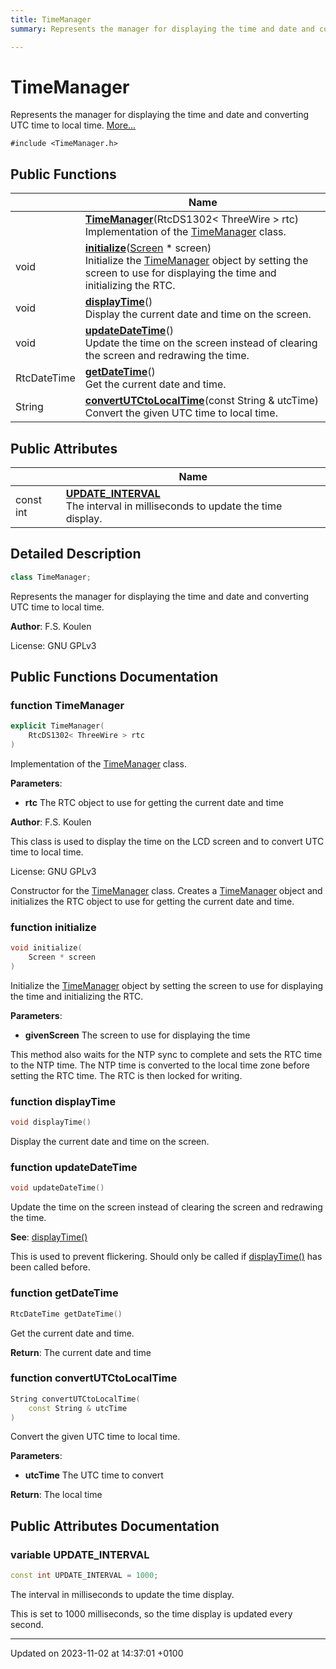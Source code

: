 ```yaml
---
title: TimeManager
summary: Represents the manager for displaying the time and date and converting UTC time to local time. 

---
```


# TimeManager



Represents the manager for displaying the time and date and converting UTC time to local time.  [More...](#detailed-description)


`#include <TimeManager.h>`

## Public Functions

|                | Name           |
| -------------- | -------------- |
| | **[TimeManager](/2023-2024-semester-1/individual-project/iot-koulenf/embedded/class_time_manager/#function-timemanager)**(RtcDS1302< ThreeWire > rtc)<br>Implementation of the [TimeManager](/2023-2024-semester-1/individual-project/iot-koulenf/embedded/class_time_manager/) class.  |
| void | **[initialize](/2023-2024-semester-1/individual-project/iot-koulenf/embedded/class_time_manager/#function-initialize)**([Screen](/2023-2024-semester-1/individual-project/iot-koulenf/embedded/class_screen/) * screen)<br>Initialize the [TimeManager](/2023-2024-semester-1/individual-project/iot-koulenf/embedded/class_time_manager/) object by setting the screen to use for displaying the time and initializing the RTC.  |
| void | **[displayTime](/2023-2024-semester-1/individual-project/iot-koulenf/embedded/class_time_manager/#function-displaytime)**()<br>Display the current date and time on the screen.  |
| void | **[updateDateTime](/2023-2024-semester-1/individual-project/iot-koulenf/embedded/class_time_manager/#function-updatedatetime)**()<br>Update the time on the screen instead of clearing the screen and redrawing the time.  |
| RtcDateTime | **[getDateTime](/2023-2024-semester-1/individual-project/iot-koulenf/embedded/class_time_manager/#function-getdatetime)**()<br>Get the current date and time.  |
| String | **[convertUTCtoLocalTime](/2023-2024-semester-1/individual-project/iot-koulenf/embedded/class_time_manager/#function-convertutctolocaltime)**(const String & utcTime)<br>Convert the given UTC time to local time.  |

## Public Attributes

|                | Name           |
| -------------- | -------------- |
| const int | **[UPDATE_INTERVAL](/2023-2024-semester-1/individual-project/iot-koulenf/embedded/class_time_manager/#variable-update_interval)** <br>The interval in milliseconds to update the time display.  |

## Detailed Description

```cpp
class TimeManager;
```

Represents the manager for displaying the time and date and converting UTC time to local time. 

**Author**: F.S. Koulen


License: GNU GPLv3 

## Public Functions Documentation

### function TimeManager

```cpp
explicit TimeManager(
    RtcDS1302< ThreeWire > rtc
)
```

Implementation of the [TimeManager](/2023-2024-semester-1/individual-project/iot-koulenf/embedded/class_time_manager/) class. 

**Parameters**: 

  * **rtc** The RTC object to use for getting the current date and time 


**Author**: F.S. Koulen

This class is used to display the time on the LCD screen and to convert UTC time to local time.


License: GNU GPLv3 

 Constructor for the [TimeManager](/2023-2024-semester-1/individual-project/iot-koulenf/embedded/class_time_manager/) class. Creates a [TimeManager](/2023-2024-semester-1/individual-project/iot-koulenf/embedded/class_time_manager/) object and initializes the RTC object to use for getting the current date and time.


### function initialize

```cpp
void initialize(
    Screen * screen
)
```

Initialize the [TimeManager](/2023-2024-semester-1/individual-project/iot-koulenf/embedded/class_time_manager/) object by setting the screen to use for displaying the time and initializing the RTC. 

**Parameters**: 

  * **givenScreen** The screen to use for displaying the time 


This method also waits for the NTP sync to complete and sets the RTC time to the NTP time. The NTP time is converted to the local time zone before setting the RTC time. The RTC is then locked for writing.


### function displayTime

```cpp
void displayTime()
```

Display the current date and time on the screen. 

### function updateDateTime

```cpp
void updateDateTime()
```

Update the time on the screen instead of clearing the screen and redrawing the time. 

**See**: [displayTime()](/2023-2024-semester-1/individual-project/iot-koulenf/embedded/class_time_manager/#function-displaytime)

This is used to prevent flickering. Should only be called if [displayTime()](/2023-2024-semester-1/individual-project/iot-koulenf/embedded/class_time_manager/#function-displaytime) has been called before.


### function getDateTime

```cpp
RtcDateTime getDateTime()
```

Get the current date and time. 

**Return**: The current date and time 

### function convertUTCtoLocalTime

```cpp
String convertUTCtoLocalTime(
    const String & utcTime
)
```

Convert the given UTC time to local time. 

**Parameters**: 

  * **utcTime** The UTC time to convert 


**Return**: The local time 

## Public Attributes Documentation

### variable UPDATE_INTERVAL

```cpp
const int UPDATE_INTERVAL = 1000;
```

The interval in milliseconds to update the time display. 

This is set to 1000 milliseconds, so the time display is updated every second. 


-------------------------------

Updated on 2023-11-02 at 14:37:01 +0100